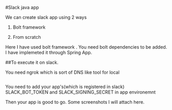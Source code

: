 #Slack java app

We can create slack app using 2 ways

1. Bolt framework 

2. From scratch 

Here I have used bolt framework . You need bolt dependencies to be added. I have implemeted it through Spring App.

##To execute it on slack.
 
You need ngrok which is sort of DNS like tool for local

```shell

```

You need to add your app's(which is registered in slack) SLACK_BOT_TOKEN and SLACK_SIGNING_SECRET in app environemnt 

Then your app is good to go. Some screenshots I will attach here.
